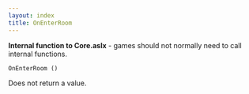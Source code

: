 ```yaml
---
layout: index
title: OnEnterRoom
---
```


<b>Internal function to Core.aslx</b> - games should not normally need to call internal functions.

    OnEnterRoom ()

Does not return a value.
